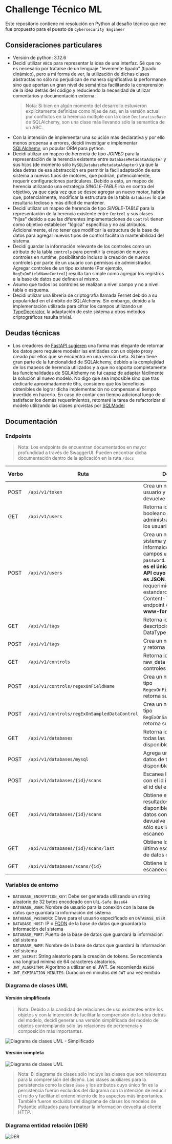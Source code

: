 # Challenge Técnico ML

Este repositorio contiene mi resolución en Python al desafío técnico que me fue propuesto para el puesto de `Cybersecurity Engineer`

## Consideraciones particulares

- Versión de python: 3.12.6
- Decidí utilizar `ABC`s para representar la idea de una interfaz. Sé que no es necesario por tratarse de un lenguaje "levemente tipado" (tipado dinámico), pero a mi forma de ver, la utilización de dichas clases abstractas no sólo no perjudican de manera significativa la performance sino que aportan un gran nivel de semántica facilitando la comprensión de la idea detrás del código y reduciendo la necesidad de utilizar comentarios y documentación externa.
    > Nota: Si bien en algún momento del desarrollo estuvieron explícitamente definidas como hijas de `ABC`, en la versión actual por conflictos en la herencia múltiple con la clase `DeclarativeBase` de SQLAlchemy, son una clase más llevando sólo la semantica de un ABC.
- Con la intensión de implementar una solución más declarativa y por ello menos propensa a errores, decidí investigar e implementar [SQLAlchemy](https://www.sqlalchemy.org/), un popular ORM para python. 
- Decidí utilizar un mapeo de herencia de tipo _JOINED_ para la representación de la herencia existente entre `DatabaseMetadataAdapter` y sus hijos (de momento sólo `MySQLDatabaseMetadataAdapter`) ya que la idea detras de esa abstracción era permitir la fácil adaptación de este sistema a nuevos tipos de motores, que podrían, potencialmente, requerir configuraciones particulares. Debido a esto, un mapeo de herencia utilizando una estrategia _SINGLE-TABLE_ iría en contra del objetivo, ya que cada vez que se desee agregar un nuevo motor, habría que, potencialmente, modificar la estructura de la tabla `databases` lo que resultaría tedioso y más dificil de mantener. 
- Decidí utilizar un mapeo de herencia de tipo _SINGLE-TABLE_ para la representación de la herencia existente entre `Control` y sus clases "hijas" debido a que las diferentes implementaciones de `Control` tienen como objetivo establecer "lógica" específica y no así atributos. Adicionalmente, el no tener que modificar la estructura de la base de datos para agregar nuevos tipos de control facilita la mantenibilidad del sistema.
- Decidí guardar la información relevante de los controles como un atributo de la tabla `controls` para permitir la creación de nuevos controles en runtime, posibilitando incluso la creación de nuevos controles por parte de un usuario con permisos de administrador. Agregar controles de un tipo existente (Por ejemplo, `RegExOnFieldNameControl`) resulta tan simple como agregar los registros a la base de datos que definen al mismo. 
- Asumo que todos los controles se realizan a nivel campo y no a nivel tabla o esquema.
- Decidí utilizar una librería de criptografía llamada Fernet debido a su popularidad en el ámbito de SQLAlchemy. Sin embargo, debido a la implementación utilizada para cifrar los campos utilizando un [TypeDecorator](https://docs.sqlalchemy.org/en/20/core/custom_types.html#sqlalchemy.types.TypeDecorator), la adaptación de este sistema a otros métodos criptográficos resulta trivial.

## Deudas técnicas
- Los creadores de [FastAPI sugieren](https://fastapi.tiangolo.com/tutorial/sql-databases) una forma más elegante de retornar los datos pero requiere modelar las entidades con un objeto proxy creado por ellos que se encuentra en una versión beta. Si bien tiene gran parte de la funcionalidad de SQLAlchemy, debido a la complejidad de los mapeos de herencia utilizados y a que no soporta completamente las funcionalidades de SQLAlchemy no fui capaz de adaptar fácilmente la solución al nuevo modelo. No digo que sea imposible sino que tras dedicarle aproximadamente 6hs, considero que los beneficios obtenibles de lograr dicha implementación no compensan el tiempo invertido en hacerlo. En caso de contar con tiempo adicional luego de satisfacer los demás requerimientos, retomaré la tarea de refactorizar el modelo utilizando las clases provistas por [SQLModel](https://sqlmodel.tiangolo.com/)

## Documentación

### Endpoints

> Nota: Los endpoints de encuentran documentados en mayor profundidad a través de SwaggerUI. Pueden encontrar dicha documentación dentro de la aplicación en la ruta `/docs`

|Verbo|Ruta|Descripción|Require autenticación|Requiere rol administrador|
|-|-|-|-|-|
|POST|`/api/v1/token`|Crea un nuevo JWT. Recibe usuario y clave del usuario, devuelve el token y el tipo.|:x:|:x:|
|GET|`/api/v1/users`|Retorna id, nombre y un booleano indicando si son administrador para todos los usuarios disponibles|:white_check_mark:|:white_check_mark:|
|POST|`/api/v1/users`|Crea un nuevo usuario en el sistema y retorna su informaicón. Recibe los campos `username` y `password`. **Importante: Este es el único endpoint de la API cuyo Content-Type no es JSON**. Debido a los requerimientos del estandard de OAuth2, el Content-Type de este endpoint es **application/x-www-form-urlencoded**|:white_check_mark:|:white_check_mark:|
|GET|`/api/v1/tags`|Retorna id, nombre y descripción de todos los DataType tags disponibles|:white_check_mark:|:white_check_mark:|
|POST|`/api/v1/tags`|Crea un nuevo DataType tag y retorna su id|:white_check_mark:|:white_check_mark:|
|GET|`/api/v1/controls`|Retorna id, nombre, tipo y raw_data de todos los controles disponibles|:white_check_mark:|:white_check_mark:|
|POST|`/api/v1/controls/regexOnFieldName`|Crea un nuevo control de tipo `RegexOnFieldNameControl`y retorna su id|:white_check_mark:|:white_check_mark:|
|POST|`/api/v1/controls/regExOnSampledDataControl`|Crea un nuevo control de tipo `RegExOnSampledDataControl`y retorna su id|:white_check_mark:|:white_check_mark:|
|GET|`/api/v1/databases`|Retorna id y nombre de todas las bases de datos disponibles para escanear|:white_check_mark:|:x:|
|POST|`/api/v1/databases/mysql`|Agrega una nueva base de datos de tipo MySQL a las disponibles para escanear|:white_check_mark:|:x:|
|POST|`/api/v1/databases/{id}/scans`|Escanea la base de datos con el id indicado. Devuelve el id del escaneo|:white_check_mark:|:x:|
|GET|`/api/v1/databases/{id}/scans`|Obtiene el listado de resultados de escaneo disponibles para la base de datos con el id indicado. No devuelve los resultados, sólo sus id y fecha de escaneo|:white_check_mark:|:x:|
|GET|`/api/v1/databases/{id}/scans/last`|Obtiene los resultados del último escaneo de la base de datos con el id indicado|:white_check_mark:|:x:|
|GET|`/api/v1/databases/scans/{id}`|Obtiene los resultados del escaneo con el id indicado|:white_check_mark:|:x:|

### Variables de entorno
- `DATABASE_ENCRYPTION_KEY`: Debe ser generada utilizando un string aleatorio de 32 bytes encodeado con `URL-Safe Base64`
- `DATABASE_USER`: Nombre de usuario para la conexión con la base de datos que guardará la información del sistema
- `DATABASE_PASSWORD`: Clave para el usuario especificado en `DATABASE_USER`
- `DATABASE_HOST`: IP o [FQDN](https://en.wikipedia.org/wiki/Fully_qualified_domain_name) de la base de datos que gruardará la información del sistema 
- `DATABASE_PORT`: Puerto de la base de datos que guardará la información del sistema
- `DATABASE_NAME`: Nombre de la base de datos que guardará la información del sistema
- `JWT_SECRET`: String aleatorio para la creación de tokens. Se recomienda una longitud mínima de 64 caracteres aleatorios.
- `JWT_ALGORITHM`: Algoritmo a utilizar en el JWT. Se recomienda `HS256`
- `JWT_EXPIRATION_MINUTES`: Duración en minutos del `JWT` una vez emitido

### Diagrama de clases UML

#### Versión simplificada
> Nota: Debido a la candidad de relaciones de uso existentes entre los objetos y con la intención de facilitar la comprensión de la idea detrás del modelo, decidí generar una versión simplificada del modelo de objetos contemplando sólo las relaciones de pertenencia y composición más importantes. 

![Diagrama de clases UML - Simplificado](/documentation/Diagrama%20de%20clases%20UML%20-%20Simplificado.svg)

#### Versión completa
![Diagrama de clases UML](/documentation/Diagrama%20de%20clases%20UML.svg)
> Nota: El diagrama de clases sólo incluye las clases que son relevantes para la comprensión del diseño. Las clases auxiliares para la persistencia como la clase `Base` y los atributos cuyo único fin es la persistencia fueron excluidos del diagrama con la intención de reducir el ruido y facilitar el entendimiento de los aspectos más importantes. También fueron excluidos del diagrama de clases los modelos de Pydantic utilizados para formatear la información devuelta al cliente HTTP.

### Diagrama entidad relación (DER)
![DER](/documentation/DER.png)